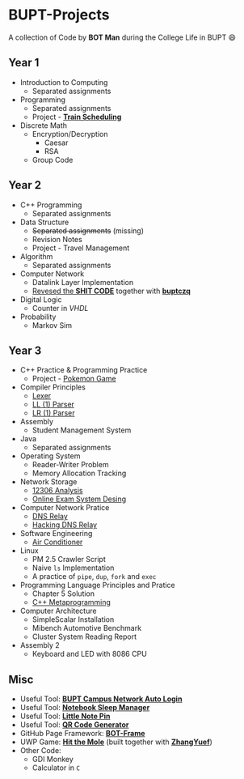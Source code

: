 # BUPT-Projects
A collection of Code by **BOT Man** during the College Life in BUPT :smile:

## Year 1

- Introduction to Computing
  - Separated assignments
- Programming
  - Separated assignments
  - Project - [**Train Scheduling**](/1-2-Programming/Crazy-Train-Sim)
- Discrete Math
  - Encryption/Decryption
    - Caesar
    - RSA
  - Group Code

## Year 2

- C++ Programming
  - Separated assignments
- Data Structure
  - ~~Separated assignments~~ (missing)
  - Revision Notes
  - Project - Travel Management
- Algorithm
  - Separated assignments
- Computer Network
  - Datalink Layer Implementation
  - [Revesed the **SHIT CODE**](/2-2-Computer-Network/Reversed)
together with [**buptczq**](https://github.com/buptczq/RE_Bupt_Computer_Network_Expr)
- Digital Logic
  - Counter in *VHDL*
- Probability
  - Markov Sim

## Year 3

- C++ Practice & Programming Practice
  - Project - [Pokemon Game](/3-1-Pokemon)
- Compiler Principles
  - [Lexer](/3-1-Compiler-Principles/Lexer)
  - [LL (1) Parser](/3-1-Compiler-Principles/LL1Parser)
  - [LR (1) Parser](/3-1-Compiler-Principles/LR1Parser)
- Assembly
  - Student Management System
- Java
  - Separated assignments
- Operating System
  - Reader-Writer Problem
  - Memory Allocation Tracking
- Network Storage
  - [12306 Analysis](https://bot-man-jl.github.io/articles/?post=2016/12306-Architecture)
  - [Online Exam System Desing](https://bot-man-jl.github.io/articles/?post=2016/Exam-System-Design)
- Computer Network Pratice
  - [DNS Relay](/3-2-Computer-Network/DNS-Relay)
  - [Hacking DNS Relay](/3-2-Computer-Network/Hack-DNS-Relay)
- Software Engineering
  - [Air Conditioner](/3-2-Software-Engineering)
- Linux
  - PM 2.5 Crawler Script
  - Naive `ls` Implementation
  - A practice of `pipe`, `dup`, `fork` and `exec`
- Programming Language Principles and Pratice
  - Chapter 5 Solution
  - [C++ Metaprogramming](https://bot-man-jl.github.io/articles/?post=2017/Cpp-Metaprogramming)
- Computer Architecture
  - SimpleScalar Installation
  - Mibench Automotive Benchmark
  - Cluster System Reading Report
- Assembly 2
  - Keyboard and LED with 8086 CPU

## Misc

- Useful Tool: [**BUPT Campus Network Auto Login**](/0-3-Network-Login)
- Useful Tool: [**Notebook Sleep Manager**](/0-2-Sleep-Manager)
- Useful Tool: [**Little Note Pin**](/0-1-Note-Pin)
- Useful Tool: [**QR Code Generator**](https://bot-man-jl.github.io/QRCodeGen)
- GitHub Page Framework: [**BOT-Frame**](https://github.com/BOT-Man-JL/BOT-Man-JL.github.io)
- UWP Game: [**Hit the Mole**](https://github.com/ZhangYuef/Hit-the-Mole) (built together with [**ZhangYuef**](https://github.com/ZhangYuef))
- Other Code:
  - GDI Monkey
  - Calculator in `C`